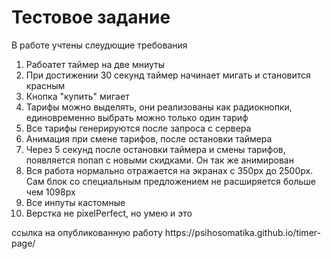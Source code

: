 <h1>Тестовое задание</h1>
<p>В работе учтены слеудющие требования</p>
<ol>
<li>Рабоатет таймер на две мниуты</li>
<li>При достижении 30 секунд таймер начинает мигать и становится красным</li>
<li>Кнопка "купить" мигает</li>
<li>Тарифы можно выделять, они реализованы как радиокнопки, единовременно выбрать можно только один тариф</li>
<li>Все тарифы генерируются после запроса с сервера</li>
<li>Анимация при смене тарифов, после остановки таймера</li>
<li>Через 5 секунд после остановки таймера и смены тарифов, появляется попап с новыми скидками. Он так же анимирован</li>
<li>Вся работа нормально отражается на экранах с 350px до 2500px. Сам блок со специальным предложением не расширяется больше чем 1098px</li>
<li>Все инпуты кастомные</li>
<li>Верстка не pixelPerfect, но умею и это</li>
</ol>
ссылка на опубликованную работу https://psihosomatika.github.io/timer-page/
